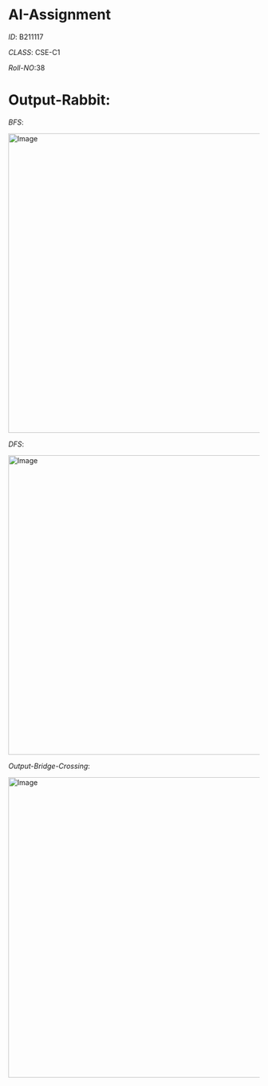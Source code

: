 # AI-Assignment

*ID*:   B211117

*CLASS*: CSE-C1

*Roll-NO*:38

# Output-Rabbit:

*BFS*:

<img width="1366" height="600" alt="Image" src="https://github.com/user-attachments/assets/df8751e3-1525-47ce-b6e8-6833a728d8d3" />

*DFS*:

<img width="1366" height="600" alt="Image" src="https://github.com/user-attachments/assets/a87e6f89-a134-4805-9ab4-514bcda642e6" />

*Output-Bridge-Crossing*:

<img width="1361" height="602" alt="Image" src="https://github.com/user-attachments/assets/b85c726c-84e8-459d-8231-17399aed49d0" />
